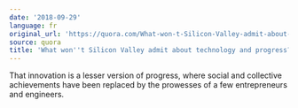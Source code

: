 ```yaml
---
date: '2018-09-29'
language: fr
original_url: 'https://quora.com/What-won-t-Silicon-Valley-admit-about-technology-and-progress/answer/Clément-Renaud'
source: quora
title: 'What won''t Silicon Valley admit about technology and progress?'
---
```


That innovation is a lesser version of progress, where social and
collective achievements have been replaced by the prowesses of a few
entrepreneurs and engineers.
